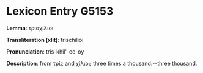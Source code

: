 # Lexicon Entry G5153

**Lemma**: τρισχίλιοι

**Transliteration (xlit)**: trischílioi

**Pronunciation**: tris-khil'-ee-oy

**Description**:
from τρίς and χίλιοι; three times a thousand:--three thousand.
